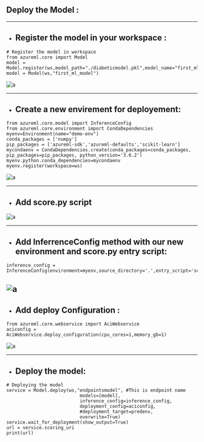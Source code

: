 ## Deploy the Model :
---

- ## **Register the model in your workspace :**

```
# Register the model in workspace
from azureml.core import Model
model = Model.register(ws,model_path="./diabeticmodel.pkl",model_name="first_ml_model")
model = Model(ws,"first_ml_model")
```

![a](https://user-images.githubusercontent.com/78825764/204823374-ef7d13ad-89f6-4e0c-a468-7d9ba42ac30f.PNG)

---

- ## **Create a new envirement for deployement:**

```
from azureml.core.model import InferenceConfig
from azureml.core.environment import CondaDependencies
myenv=Environment(name="demo-env")
conda_packages = ['numpy']
pip_packages = ['azureml-sdk','azureml-defaults','scikit-learn']
mycondaenv = CondaDependencies.create(conda_packages=conda_packages, pip_packages=pip_packages, python_version='3.6.2')
myenv.python.conda_dependencies=mycondaenv
myenv.register(workspace=ws)
```

![a](https://user-images.githubusercontent.com/78825764/204824574-7d7749bf-63c6-4089-9310-6321d2cc8947.PNG)

---
- ## **Add score.py script**

![a](https://user-images.githubusercontent.com/78825764/204825774-1ddd6777-8223-4035-a7f2-b37a74294600.PNG)

---

- ## **Add InferrenceConfig method with our new environment and score.py entry script:**

```
inference_config = InferenceConfig(environment=myenv,source_directory='.',entry_script='score.py')
```


![a](https://user-images.githubusercontent.com/78825764/204826075-9a84dda1-588a-40bf-8c78-e271d80a2994.PNG)
---
- ## **Add deploy Configuration :**

```
from azureml.core.webservice import AciWebservice
aciconfig = AciWebservice.deploy_configuration(cpu_cores=1,memory_gb=1)
```
![a](https://user-images.githubusercontent.com/78825764/204826470-153980ce-f94a-42e3-8e8e-1adc9122c83a.PNG)

---
- ## **Deploy the model:**


```
# Deploying the model
service = Model.deploy(ws,"endpointsmodel", #This is endpoint name
                           models=[model],
                           inference_config=inference_config,
                           deployment_config=aciconfig,
                           #deployment_target=predenv,
                           overwrite=True)
service.wait_for_deployment(show_output=True)
url = service.scoring_uri
print(url)
```







